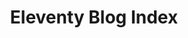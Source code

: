 ---
layout: 'layouts/project-base.html'
title: 'Eleventy Blog Index'
project: eleventy-blog
order: -1
description: 'This very blog/portfolio you are viewing right now. This is a static site generated via eleventy and hosted on Github pages.'
---